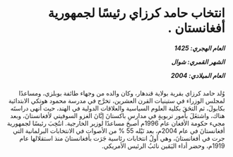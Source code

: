 <h1 dir="rtl">انتخاب حامد كرزاي رئيسًا لجمهورية أفغانستان .</h1>

<h5 dir="rtl">العام الهجري:  1425

الشهر القمري: شوال

العام الميلادي: 2004</h5>

<p dir="rtl">وُلد حامد كرزاي بقرية بولاية قندهار، وكان والده من وجهاء طائفة بوبلزي، ومساعدًا لمجلس الوزراء في ستينيات القرن العشرين، تخرَّج في مدرسة محمود هوتكي الابتدائية بكابولَ، ثم التحَقَ بكلية العلوم السياسية والعلاقات الدولية في الهند، حيث أنهى دراستَه هناك، واشتغَلَ بأمور تربويةٍ في مدارسِ باكستانَ إبَّانَ الغزو السوفيتي لأفغانستانَ، وبعد مجيء حكومة الأفغان عام 1996م أصبحَ مساعدًا لوزير الخارجية.
انتُخِبَ رئيسًا لجمهورية أفغانستانَ في عام 2004م، بعد نَيْله 55 % من الأصوات في الانتخابات البرلمانية التي جرت في أفغانستانَ، وهي أولُ انتخابات رئاسية جَرَت بأفغانستانَ منذ استقلالها عام 1919م، وحضر أداء اليَمَين نائبُ الرئيس الأمريكي.</p></br>
